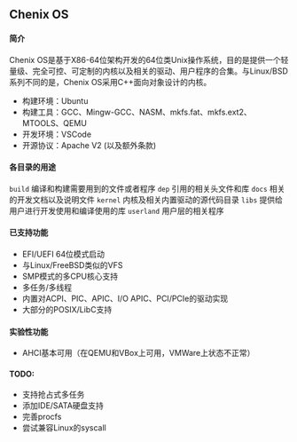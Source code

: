 ## Chenix OS

#### 简介

Chenix OS是基于X86-64位架构开发的64位类Unix操作系统，目的是提供一个轻量级、完全可控、可定制的内核以及相关的驱动、用户程序的合集。与Linux/BSD系列不同的是，Chenix OS采用C++面向对象设计的内核。

- 构建环境：Ubuntu
- 构建工具：GCC、Mingw-GCC、NASM、mkfs.fat、mkfs.ext2、MTOOLS、QEMU
- 开发环境：VSCode
- 开源协议：Apache V2 (以及额外条款)

#### 各目录的用途

`build`     编译和构建需要用到的文件或者程序
`dep`       引用的相关头文件和库
`docs`      相关的开发文档以及说明文件
`kernel`    内核及相关内置驱动的源代码目录
`libs`      提供给用户进行开发使用和编译使用的库
`userland`  用户层的相关程序


#### 已支持功能

- EFI/UEFI 64位模式启动
- 与Linux/FreeBSD类似的VFS
- SMP模式的多CPU核心支持
- 多任务/多线程
- 内置对ACPI、PIC、APIC、I/O APIC、PCI/PCIe的驱动实现
- 大部分的POSIX/LibC支持

#### 实验性功能
- AHCI基本可用（在QEMU和VBox上可用，VMWare上状态不正常）

#### TODO:

- 支持抢占式多任务
- 添加IDE/SATA硬盘支持
- 完善procfs
- 尝试兼容Linux的syscall

